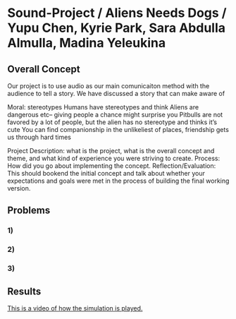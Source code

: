 # Sound-Project / Aliens Needs Dogs / Yupu Chen, Kyrie Park, Sara Abdulla Almulla, Madina Yeleukina
## Overall Concept
Our project is to use audio as our main comunicaiton method with the audience to tell a story. We have discussed a story that can make aware of 

Moral: stereotypes
Humans have stereotypes and think Aliens are dangerous etc– giving people a chance might surprise you
Pitbulls are not favored by a lot of people, but the alien has no stereotype and thinks it’s cute
You can find companionship in the unlikeliest of places, friendship gets us through hard times


Project Description: what is the project, what is the overall concept and theme, and what kind of experience you were striving to create.
Process: How did you go about implementing the concept.
Reflection/Evaluation: This should bookend the initial concept and talk about whether your expectations and goals were met in the process of building the final working version.

## Problems

### 1) 

### 2) 

### 3) 

## Results
[This is a video of how the simulation is played.](https://youtu.be/uhQkmItaR0g)
